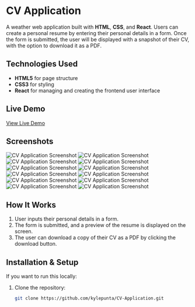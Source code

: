 # CV Application

A weather web application built with **HTML**, **CSS**, and **React**. Users can create a personal resume by entering their personal details in a form. Once the form is submitted, the user will be displayed with a snapshot of their CV, with the option to download it as a PDF.

## Technologies Used

- **HTML5** for page structure
- **CSS3** for styling
- **React** for managing and creating the frontend user interface 

## Live Demo

[View Live Demo](https://kyle-cv-builder.netlify.app/)

## Screenshots


![CV Application Screenshot](src/assets/images/1.png)
![CV Application Screenshot](src/assets/images/2.png)
![CV Application Screenshot](src/assets/images/3.png)
![CV Application Screenshot](src/assets/images/4.png)
![CV Application Screenshot](src/assets/images/5.png)
![CV Application Screenshot](src/assets/images/6.png)
![CV Application Screenshot](src/assets/images/7.png)
![CV Application Screenshot](src/assets/images/8.png)
![CV Application Screenshot](src/assets/images/9.png)
![CV Application Screenshot](src/assets/images/10.png)
![CV Application Screenshot](src/assets/images/11.png)
![CV Application Screenshot](src/assets/images/12.png)

## How It Works

1. User inputs their personal details in a form.
2. The form is submitted, and a preview of the resume is displayed on the screen.
3. The user can download a copy of their CV as a PDF by clicking the download button.

## Installation & Setup

If you want to run this locally:

1. Clone the repository:
   ```bash
   git clone https://github.com/kylepunta/CV-Application.git
